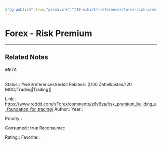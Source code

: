 ```yaml
---
{"dg-publish":true,"permalink":"/10-wiki/14-references/forex-risk-premium-20230122084258/"}
---
```


# Forex - Risk Premium
---

## Related Notes




###### META
Status:: #wiki/references/reddit
Related:: [[100 Zettelkasten/120 MOC/Trading\|Trading]]

Link:: https://www.reddit.com/r/Forex/comments/z6v6za/risk_premium_building_a_foundation_for_trading/
Author:: 
Year:: 

Priority:: 

Consumed:: true
Reconsume:: 

Rating:: 
Favorite:: 

